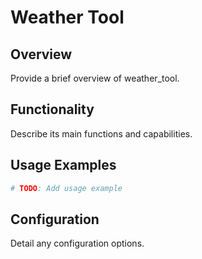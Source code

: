 # Weather Tool

## Overview

Provide a brief overview of weather_tool.

## Functionality

Describe its main functions and capabilities.

## Usage Examples

```python
# TODO: Add usage example
```

## Configuration

Detail any configuration options.

